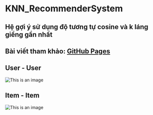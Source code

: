 # KNN_RecommenderSystem

## Hệ gợi ý sử dụng độ tương tự cosine và k láng giềng gần nhất
## Bài viết tham khảo: [GitHub Pages](https://machinelearningcoban.com/2017/05/24/collaborativefiltering/)

## User - User
![This is an image](https://machinelearningcoban.com/assets/24_collaborativefiltering/user_cf.png)

## Item - Item
![This is an image](https://machinelearningcoban.com/assets/24_collaborativefiltering/item_cf.png)
